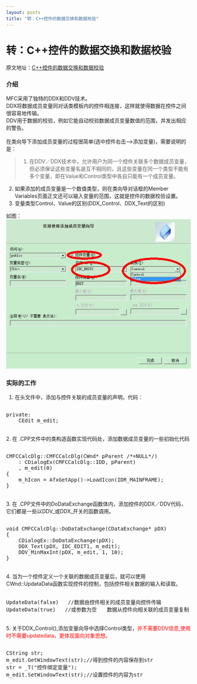 ```yaml
---
layout: posts
title: "转：C++控件的数据交换和数据校验"
---
```


# 转：C++控件的数据交换和数据校验
原文地址：[C++控件的数据交换和数据校验](http://www.cnblogs.com/sopper/archive/2008/05/26/1207353.html)
### 介绍
MFC采用了独特的DDX和DDV技术。<br>
DDX将数据成员变量同对话类模板内的控件相连接，这样就使得数据在控件之间很容易地传输。<br>
DDV用于数据的校验，例如它能自动校验数据成员变量数值的范围，并发出相应的警告。<br><br>
在类向导下添加成员变量的过程很简单(选中控件右击-->添加变量)，需要说明的是：

>1. 在DDV／DDX技术中，允许用户为同一个控件关联多个数据成员变量，但必须保证这些变量名是互不相同的，且这些变量在同一个类型不能有多个变量，即在Value和Control类型中各自只能有一个成员变量。
2. 如果添加的成员变量是一个数值类型，则在类向导对话框的Member　Variables页面正文还可以输入变量的范围，这就是控件的数据校验设置。
3. 变量类型Control、Value的区别(DDX_Control、DDX_Text的区别)

如图：<br>
![向导](/images/DDXDDV/向导.jpg)<br>

### 实际的工作

1. 在头文件中，添加与控件关联的成员变量的声明，代码：
<xmp class="prettyprint linenums">
private:
    CEdit m_edit;
</xmp><br>
2.  在 .CPP文件中的类构造函数实现代码处，添加数据成员变量的一些初始化代码
<xmp class="prettyprint linenums">
CMFCCalcDlg::CMFCCalcDlg(CWnd* pParent /*=NULL*/)
    : CDialogEx(CMFCCalcDlg::IDD, pParent)
	, m_edit(0)
{
	m_hIcon = AfxGetApp()->LoadIcon(IDR_MAINFRAME);
}
</xmp><br>
3. 在 .CPP文件中的DoDataExchange函数体内，添加控件的DDX／DDV代码，它们都是一些以DDV_或DDX_开关的函数调用。
<xmp class="prettyprint linenums">
void CMFCCalcDlg::DoDataExchange(CDataExchange* pDX)
{
    CDialogEx::DoDataExchange(pDX);
	DDX_Text(pDX, IDC_EDIT1, m_edit);
	DDV_MinMaxInt(pDX, m_edit, 1, 10);
}
</xmp><br>
4. 当为一个控件定义一个关联的数据成员变量后，就可以使用CWnd::UpdataData函数实现控件的控制，包括控件相关数据的输入和读取。
<xmp class="prettyprint linenums">
UpdateData(false)   //数据由控件相关的成员变量向控件传输
UpdateData(true)   //或参数为空　　数据从控件向相关联的成员变量复制
</xmp><br>
5. 关于DDX_Control(),添加变量向导中选择Control类型，<font color="red">并不需要DDV信息,使用时不需要updatedata，更体现面向对象思想。</font>
<xmp class="prettyprint linenums">
CString str;
m_edit.GetWindowText(str);//得到控件的内容保存到str
str = _T("控件绑定变量");
m_edit.SetWindowText(str);//设置控件的内容为str
</xmp>